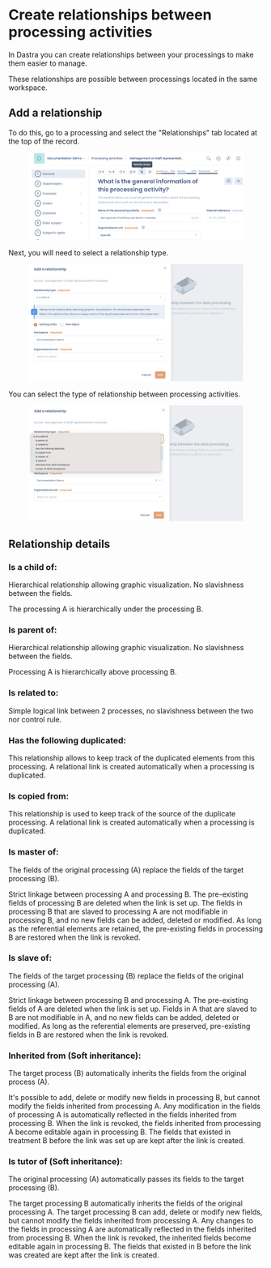 # Create relationships between processing activities

In Dastra you can create relationships between your processings to make them easier to manage.&#x20;

These relationships are possible between processings located in the same workspace.

## Add a relationship

To do this, go to a processing and select the "Relationships" tab located at the top of the record.

<figure><img src="../../.gitbook/assets/Capture d’écran 2023-02-06 à 10.34.30.png" alt=""><figcaption></figcaption></figure>

Next, you will need to select a relationship type.

<figure><img src="../../.gitbook/assets/Capture d’écran 2023-02-06 à 10.37.45.png" alt=""><figcaption></figcaption></figure>

You can select the type of relationship between processing activities.

<figure><img src="../../.gitbook/assets/Capture d’écran 2023-02-06 à 10.38.41.png" alt=""><figcaption></figcaption></figure>

## Relationship details

### Is a child of:&#x20;

Hierarchical relationship allowing graphic visualization. No slavishness between the fields.&#x20;

The processing A is hierarchically under the processing B.

### Is parent of:&#x20;

Hierarchical relationship allowing graphic visualization. No slavishness between the fields.&#x20;

Processing A is hierarchically above processing B.&#x20;

### Is related to:

Simple logical link between 2 processes, no slavishness between the two nor control rule.&#x20;

### Has the following duplicated:

This relationship allows to keep track of the duplicated elements from this processing. A relational link is created automatically when a processing is duplicated.&#x20;

### Is copied from:

This relationship is used to keep track of the source of the duplicate processing. A relational link is created automatically when a processing is duplicated.

### Is master of:&#x20;

The fields of the original processing (A) replace the fields of the target processing (B).&#x20;

Strict linkage between processing A and processing B. The pre-existing fields of processing B are deleted when the link is set up. The fields in processing B that are slaved to processing A are not modifiable in processing B, and no new fields can be added, deleted or modified. As long as the referential elements are retained, the pre-existing fields in processing B are restored when the link is revoked.

### Is slave of:

The fields of the target processing (B) replace the fields of the original processing (A).&#x20;

Strict linkage between processing B and processing A. The pre-existing fields of A are deleted when the link is set up. Fields in A that are slaved to B are not modifiable in A, and no new fields can be added, deleted or modified. As long as the referential elements are preserved, pre-existing fields in B are restored when the link is revoked.

### Inherited from (Soft inheritance):

The target process (B) automatically inherits the fields from the original process (A).&#x20;

It's possible to add, delete or modify new fields in processing B, but cannot modify the fields inherited from processing A. Any modification in the fields of processing A is automatically reflected in the fields inherited from processing B. When the link is revoked, the fields inherited from processing A become editable again in processing B. The fields that existed in treatment B before the link was set up are kept after the link is created.

### Is tutor of (Soft inheritance):

The original processing (A) automatically passes its fields to the target processing (B).&#x20;

The target processing B automatically inherits the fields of the original processing A. The target processing B can add, delete or modify new fields, but cannot modify the fields inherited from processing A. Any changes to the fields in processing A are automatically reflected in the fields inherited from processing B. When the link is revoked, the inherited fields become editable again in processing B. The fields that existed in B before the link was created are kept after the link is created.
